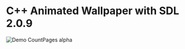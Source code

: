 # C++ Animated Wallpaper with SDL 2.0.9

![Demo CountPages alpha](https://github.com/iDuckDark/CPP-Animated-Wallpaper/blob/master/wallpaper.gif)


